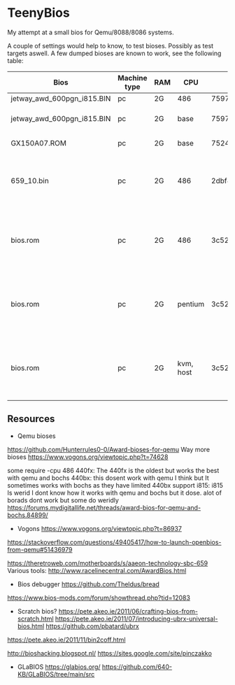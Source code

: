 # TeenyBios

My attempt at a small bios for Qemu/8088/8086 systems.

A couple of settings would help to know, to test bioses.
Possibly as test targets aswell. A few dumped bioses are known to work, see the following table:

|Bios|Machine type|RAM|CPU|MD5|Note|
|--|-------------|-----|--|--|--|
|jetway_awd_600pgn_i815.BIN|pc|2G|486|7597537ee3e0a86689d83bdfa3cd645d| runs |
|jetway_awd_600pgn_i815.BIN|pc|2G|base|7597537ee3e0a86689d83bdfa3cd645d| stuck at checking hardware |
|GX150A07.ROM|pc|2G|base|752488cce0d9e98615fa6e546a0ad0d0| Will not run |
|659_10.bin|pc|2G|486|2dbf49b4b8577d4ebdbf1e28e2d5da03|Runs, slight graphical glitches in the beginning|
|bios.rom|pc|2G|486|3c528806a3774d31fb3766d8b184da90|"Hello BIOS world!" gets printed, thus succes|
|bios.rom|pc|2G|pentium|3c528806a3774d31fb3766d8b184da90|"Hello BIOS world!" gets printed, thus succes|
|bios.rom|pc|2G|kvm, host|3c528806a3774d31fb3766d8b184da90|"Hello BIOS world!" gets printed, thus succes|



## Resources

* Qemu bioses

https://github.com/Hunterrules0-0/Award-bioses-for-qemu
Way more bioses
https://www.vogons.org/viewtopic.php?t=74628

some require  -cpu 486 
440fx: The 440fx is the oldest but works the best with qemu and bochs
440bx: this dosent work with qemu I think but It sometimes works with bochs as they have limited 440bx support
i815: i815 Is werid I dont know how it works with qemu and bochs but it dose. alot of borads dont work but some do weridly
 https://forums.mydigitallife.net/threads/award-bios-for-qemu-and-bochs.84899/
 
* Vogons https://www.vogons.org/viewtopic.php?t=86937

https://stackoverflow.com/questions/49405417/how-to-launch-openbios-from-qemu#51436979
 
https://theretroweb.com/motherboards/s/aaeon-technology-sbc-659
Various tools:
http://www.racelinecentral.com/AwardBios.html



* Bios debugger
https://github.com/Theldus/bread


https://www.bios-mods.com/forum/showthread.php?tid=12083

* Scratch bios?
https://pete.akeo.ie/2011/06/crafting-bios-from-scratch.html
https://pete.akeo.ie/2011/07/introducing-ubrx-universal-bios.html
https://github.com/pbatard/ubrx


https://pete.akeo.ie/2011/11/bin2coff.html


http://bioshacking.blogspot.nl/
https://sites.google.com/site/pinczakko

* GLaBIOS
https://glabios.org/
https://github.com/640-KB/GLaBIOS/tree/main/src